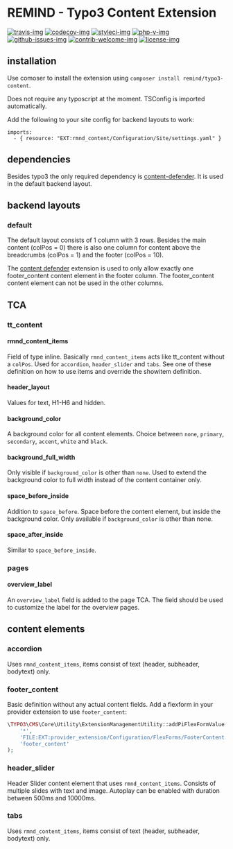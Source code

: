 # REMIND - Typo3 Content Extension

[travis-img]: https://img.shields.io/travis/com/remindgmbh/rmnd-content?style=flat-square
[codecov-img]: https://img.shields.io/codecov/c/github/remindgmbh/rmnd-content?style=flat-square
[php-v-img]: https://img.shields.io/packagist/php-v/remind/rmnd-content?style=flat-square
[github-issues-img]: https://img.shields.io/github/issues/remindgmbh/rmnd-content.svg?style=flat-square
[contrib-welcome-img]: https://img.shields.io/badge/contributions-welcome-blue.svg?style=flat-square
[license-img]: https://img.shields.io/github/license/remindgmbh/rmnd-content.svg?style=flat-square
[styleci-img]: https://styleci.io/repos/393364751/shield

[![travis-img]](https://travis-ci.com/github/remindgmbh/rmnd-content)
[![codecov-img]](https://codecov.io/gh/remindgmbh/rmnd-content)
[![styleci-img]](https://github.styleci.io/repos/393364751)
[![php-v-img]](https://packagist.org/packages/remind/rmnd-content)
[![github-issues-img]](https://github.com/remindgmbh/rmnd-content/issues)
[![contrib-welcome-img]](https://github.com/remindgmbh/rmnd-content/blob/master/CONTRIBUTING.md)
[![license-img]](https://github.com/remindgmbh/rmnd-content/blob/master/LICENSE)


## installation

Use comoser to install the extension using `composer install remind/typo3-content`.

Does not require any typoscript at the moment. TSConfig is imported automatically.

Add the following to your site config for backend layouts to work:

```
imports:
  - { resource: "EXT:rmnd_content/Configuration/Site/settings.yaml" }
```

## dependencies

Besides typo3 the only required dependency is [content-defender](https://extensions.typo3.org/extension/content_defender). It is used in the default backend layout.



## backend layouts

### default

The default layout consists of 1 column with 3 rows. Besides the main content (colPos = 0) there is also one column for content above the breadcrumbs (colPos = 1) and the footer (colPos = 10).

The [content defender](https://extensions.typo3.org/extension/content_defender) extension is used to only allow exactly one footer_content content element in the footer column. The footer_content content element can not be used in the other columns.



## TCA

### tt_content

#### rmnd_content_items

Field of type inline. Basically `rmnd_content_items` acts like tt_content without a `colPos`. Used for `accordion`, `header_slider` and `tabs`. See one of these definition on how to use items and override the showitem definition.

#### header_layout

Values for text, H1-H6 and hidden.

#### background_color

A background color for all content elements. Choice between `none`, `primary`, `secondary`, `accent`, `white` and `black`.

#### background_full_width

Only visible if `background_color` is other than `none`. Used to extend the background color to full width instead of the content container only.

#### space_before_inside

Addition to `space_before`. Space before the content element, but inside the background color. Only available if `background_color` is other than none.

#### space_after_inside

Similar to `space_before_inside`.

### pages

#### overview_label

An `overview_label` field is added to the page TCA. The field should be used to customize the label for the overview pages.



## content elements

### accordion

Uses `rmnd_content_items`, items consist of text (header, subheader, bodytext) only.

### footer_content

Basic definition without any actual content fields. Add a flexform in your provider extension to use `footer_content`:

```php
\TYPO3\CMS\Core\Utility\ExtensionManagementUtility::addPiFlexFormValue(
    '*',
    'FILE:EXT:provider_extension/Configuration/FlexForms/FooterContent.xml',
    'footer_content'
);
```

### header_slider

Header Slider content element that uses `rmnd_content_items`. Consists of multiple slides with text and image. Autoplay can be enabled with duration between 500ms and 10000ms.

### tabs

Uses `rmnd_content_items`, items consist of text (header, subheader, bodytext) only.